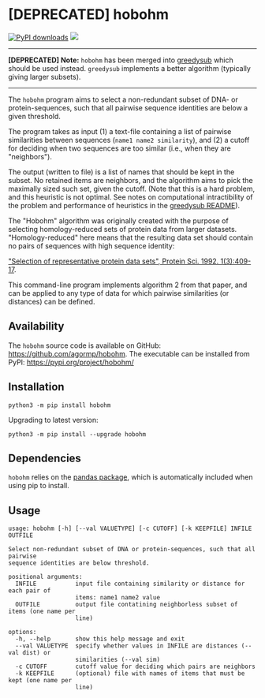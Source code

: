 # [DEPRECATED] hobohm

[![PyPI downloads](https://static.pepy.tech/personalized-badge/hobohm?period=total&units=international_system&left_color=grey&right_color=blue&left_text=downloads)](https://pepy.tech/project/hobohm)
![](https://img.shields.io/badge/version-2.0.2-blue)

---------------------------------------------------------------- 

**[DEPRECATED] Note:** `hobohm` has been merged into [greedysub](https://github.com/agormp/greedysub) which should be used instead. `greedysub` implements a better algorithm (typically giving larger subsets).

----------------------------------------------------------------

The `hobohm` program aims to select a non-redundant subset of DNA- or protein-sequences, such that all pairwise sequence identities
are below a given threshold.

The program takes as input (1) a text-file containing a list of pairwise similarities between sequences (`name1 name2 similarity`), and (2) a cutoff for deciding when two sequences are too similar (i.e., when they are "neighbors").

The output (written to file) is a list of names that should be kept in the subset. No retained items are neighbors, and the algorithm aims to pick the maximally sized such set, given the cutoff. (Note that this is a hard problem, and this heuristic is not optimal. See  notes on computational intractibility of the problem and performance of heuristics in the [greedysub README](https://github.com/agormp/greedysub)).

The "Hobohm" algorithm was originally created with the purpose of selecting homology-reduced sets of protein data from larger datasets. "Homology-reduced" here means that the resulting data set should contain no pairs of sequences with high sequence identity:

["Selection of representative protein data sets", Protein Sci. 1992. 1(3):409-17](https://pubmed.ncbi.nlm.nih.gov/1304348/).

This command-line program implements algorithm 2 from that paper, and can be applied to any type of data for which pairwise similarities (or distances) can be defined.

## Availability

The `hobohm` source code is available on GitHub: https://github.com/agormp/hobohm. The executable can be installed from PyPI: https://pypi.org/project/hobohm/

## Installation

```
python3 -m pip install hobohm
```

Upgrading to latest version:

```
python3 -m pip install --upgrade hobohm
```

## Dependencies

`hobohm` relies on the [pandas package](https://pandas.pydata.org), which is automatically included when using pip to install.


## Usage

```
usage: hobohm [-h] [--val VALUETYPE] [-c CUTOFF] [-k KEEPFILE] INFILE OUTFILE

Select non-redundant subset of DNA or protein-sequences, such that all pairwise
sequence identities are below threshold.

positional arguments:
  INFILE           input file containing similarity or distance for each pair of
                   items: name1 name2 value
  OUTFILE          output file contatining neighborless subset of items (one name per
                   line)

options:
  -h, --help       show this help message and exit
  --val VALUETYPE  specify whether values in INFILE are distances (--val dist) or
                   similarities (--val sim)
  -c CUTOFF        cutoff value for deciding which pairs are neighbors
  -k KEEPFILE      (optional) file with names of items that must be kept (one name per
                   line)
```
